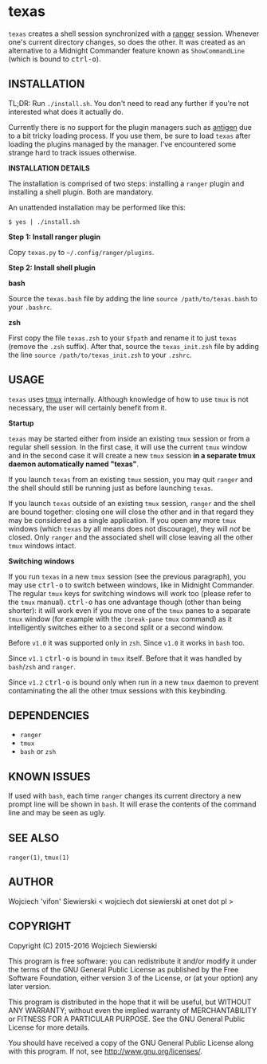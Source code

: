 texas
=====

`texas` creates a shell session synchronized with a [ranger][1]
session. Whenever one's current directory changes, so does the
other. It was created as an alternative to a Midnight Commander
feature known as `ShowCommandLine` (which is bound to
<kbd>ctrl-o</kbd>).

[1]: https://github.com/hut/ranger

INSTALLATION
------------

TL;DR: Run `./install.sh`. You don't need to read any further if
you're not interested what does it actually do.

Currently there is no support for the plugin managers such as
[antigen](https://github.com/zsh-users/antigen) due to a bit tricky
loading process. If you use them, be sure to load `texas` after
loading the plugins managed by the manager. I've encountered some
strange hard to track issues otherwise.

**INSTALLATION DETAILS**

The installation is comprised of two steps: installing a `ranger`
plugin and installing a shell plugin. Both are mandatory.

An unattended installation may be performed like this:

    $ yes | ./install.sh

**Step 1: Install ranger plugin**

Copy `texas.py` to `~/.config/ranger/plugins`.

**Step 2: Install shell plugin**

**bash**

Source the `texas.bash` file by adding the line `source
/path/to/texas.bash` to your `.bashrc`.

**zsh**

First copy the file `texas.zsh` to your `$fpath` and rename it to just
`texas` (remove the `.zsh` suffix). After that, source the
`texas_init.zsh` file by adding the line `source
/path/to/texas_init.zsh` to your `.zshrc`.

USAGE
-----

`texas` uses [tmux][2] internally. Although knowledge of how to use
`tmux` is not necessary, the user will certainly benefit from it.

[2]: http://tmux.github.io/

**Startup**

`texas` may be started either from inside an existing `tmux` session
or from a regular shell session. In the first case, it will use the
current `tmux` window and in the second case it will create a new
`tmux` session **in a separate tmux daemon automatically named
"texas"**.

If you launch `texas` from an existing `tmux` session, you may quit
`ranger` and the shell should still be running just as before
launching `texas`.

If you launch `texas` outside of an existing `tmux` session, `ranger`
and the shell are bound together: closing one will close the other and
in that regard they may be considered as a single application. If you
open any more `tmux` windows (which `texas` by all means does not
discourage), they will *not* be closed. Only `ranger` and the
associated shell will close leaving all the other `tmux` windows
intact.

**Switching windows**

If you run `texas` in a new `tmux` session (see the previous
paragraph), you may use <kbd>ctrl-o</kbd> to switch between windows,
like in Midnight Commander. The regular `tmux` keys for switching
windows will work too (please refer to the `tmux` manual).
<kbd>ctrl-o</kbd> has one advantage though (other than being shorter):
it will work even if you move one of the `tmux` panes to a separate
`tmux` window (for example with the `:break-pane` `tmux` command) as
it intelligently switches either to a second split or a second window.

Before `v1.0` it was supported only in `zsh`. Since `v1.0` it works in
`bash` too.

Since `v1.1` <kbd>ctrl-o</kbd> is bound in `tmux` itself. Before that
it was handled by `bash`/`zsh` and `ranger`.

Since `v1.2` <kbd>ctrl-o</kbd> is bound only when run in a new
`tmux` daemon to prevent contaminating the all the other tmux sessions
with this keybinding.

DEPENDENCIES
------------

- `ranger`
- `tmux`
- `bash` or `zsh`

KNOWN ISSUES
------------

If used with `bash`, each time `ranger` changes its current directory
a new prompt line will be shown in `bash`. It will erase the contents
of the command line and may be seen as ugly.

SEE ALSO
--------

`ranger(1)`, `tmux(1)`

AUTHOR
------

Wojciech 'vifon' Siewierski < wojciech dot siewierski at onet dot pl >

COPYRIGHT
---------

Copyright (C) 2015-2016  Wojciech Siewierski

This program is free software: you can redistribute it and/or modify
it under the terms of the GNU General Public License as published by
the Free Software Foundation, either version 3 of the License, or
(at your option) any later version.

This program is distributed in the hope that it will be useful,
but WITHOUT ANY WARRANTY; without even the implied warranty of
MERCHANTABILITY or FITNESS FOR A PARTICULAR PURPOSE.  See the
GNU General Public License for more details.

You should have received a copy of the GNU General Public License
along with this program.  If not, see <http://www.gnu.org/licenses/>.
